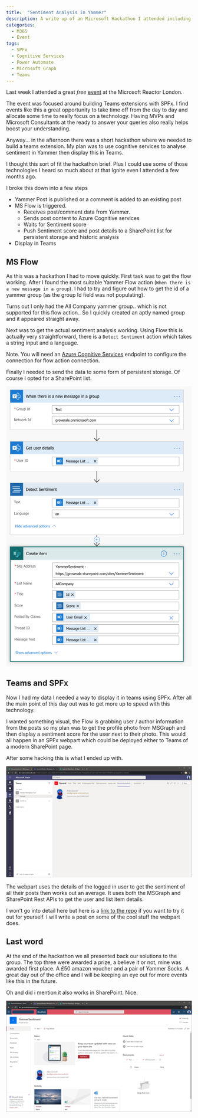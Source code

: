 ```yaml
---
title:  "Sentiment Analysis in Yammer"
description: A write up of an Microsoft Hackathon I attended including the SPFx webpart code
categories:
  - M365
  - Event
tags:
  - SPFx
  - Cognitive Services
  - Power Automate
  - Microsoft Graph
  - Teams
---
```


Last week I attended a great *free* [event](https://www.eventbrite.co.uk/e/global-microsoft-365-developer-bootcamp-tickets-68109556517?#) at the Microsoft Reactor London.

The event was focused around building Teams extensions with SPFx. I find events like this a great opportunity to take time off from the day to day and allocate some time to really focus on a technology. Having MVPs and Microsoft Consultants at the ready to answer your queries also really helps boost your understanding.

Anyway... in the afternoon there was a short hackathon where we needed to build a teams extension. My plan was to use cognitive services to analyse sentiment in Yammer then display this in Teams.

I thought this sort of fit the hackathon brief. Plus I could use some of those technologies I heard so much about at that Ignite even I attended a few months ago.

I broke this down into a few steps

* Yammer Post is published or a comment is added to an existing post
* MS Flow is triggered.
  * Receives post/comment data from Yammer.
  * Sends post content to Azure Cognitive services
  * Waits for Sentiment score
  * Push Sentiment score and post details to a SharePoint list for persistent storage and historic analysis
* Display in Teams

## MS Flow

As this was a hackathon I had to move quickly. First task was to get the flow working. After I found the most suitable Yammer Flow action (`When there is a new message in a group`). I had to try and figure out how to get the id of a yammer group (as the group Id field was not populating).

Turns out I only had the All Company yammer group.. which is not supported for this flow action.. So I quickly created an aptly named group and it appeared straight away.

Next was to get the actual sentiment analysis working. Using Flow this is actually very straightforward, there is a `Detect Sentiment` action which takes a string input and a language.

Note. You will need an [Azure Cognitive Services](https://azure.microsoft.com/en-gb/services/cognitive-services/) endpoint to configure the connection for flow action connection.

Finally I needed to send the data to some form of persistent storage. Of course I opted for a SharePoint list.

![Yammer Flow action](/assets/sentiment/yammer-flow.png)

## Teams and SPFx

Now I had my data I needed a way to display it in teams using SPFx. After all the main point of this day out was to get more up to speed with this technology.

I wanted something visual, the Flow is grabbing user / author information from the posts so my plan was to get the profile photo from MSGraph and then display a sentiment score for the user next to their photo. This would all happen in an SPFx webpart which could be deployed either to Teams of a modern SharePoint page.

After some hacking this is what I ended up with.

![Teams webpart](/assets/sentiment/teams_webpart.png)

The webpart uses the details of the logged in user to get the sentiment of all their posts then works out an average. It uses both the MSGraph and SharePoint Rest APIs to get the user and list item details.

I won't go into detail here but here is a [link to the repo](https://github.com/groveale/reactor-hackathon) if you want to try it out for yourself. I will write a post on some of the cool stuff the webpart does.

## Last word

At the end of the hackathon we all presented back our solutions to the group. The top three were awarded a prize, a believe it or not, mine was awarded first place. A £50 amazon voucher and a pair of Yammer Socks. A great day out of the office and I will be keeping an eye out for more events like this in the future.

Oh and did i mention it also works in SharePoint. Nice.

![SharePoint webpart](/assets/sentiment/sp_webpart.png)
